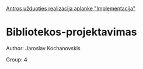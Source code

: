 <a href="https://github.com/Yar3k/Bibliotekos-projektavimas/tree/main/Implementacija">Antros užduoties realizacija aplanke "Implementacija"</a>

# Bibliotekos-projektavimas

Author: Jaroslav Kochanovskis

Group: 4 
